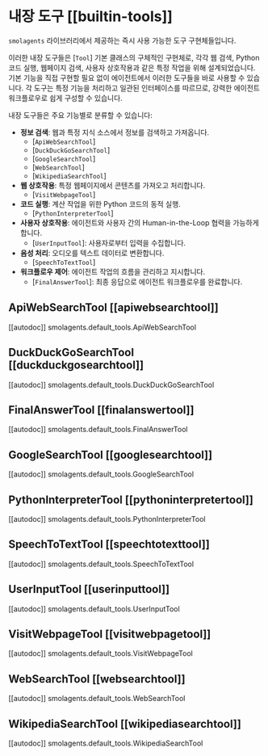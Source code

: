 # 내장 도구 [[builtin-tools]]

`smolagents` 라이브러리에서 제공하는 즉시 사용 가능한 도구 구현체들입니다.

이러한 내장 도구들은 [`Tool`] 기본 클래스의 구체적인 구현체로, 각각 웹 검색, Python 코드 실행, 웹페이지 검색, 사용자 상호작용과 같은 특정 작업을 위해 설계되었습니다.
기본 기능을 직접 구현할 필요 없이 에이전트에서 이러한 도구들을 바로 사용할 수 있습니다.
각 도구는 특정 기능을 처리하고 일관된 인터페이스를 따르므로, 강력한 에이전트 워크플로우로 쉽게 구성할 수 있습니다.

내장 도구들은 주요 기능별로 분류할 수 있습니다:
- **정보 검색**: 웹과 특정 지식 소스에서 정보를 검색하고 가져옵니다.
  - [`ApiWebSearchTool`]
  - [`DuckDuckGoSearchTool`]
  - [`GoogleSearchTool`]
  - [`WebSearchTool`]
  - [`WikipediaSearchTool`]
- **웹 상호작용**: 특정 웹페이지에서 콘텐츠를 가져오고 처리합니다.
  - [`VisitWebpageTool`]
- **코드 실행**: 계산 작업을 위한 Python 코드의 동적 실행.
  - [`PythonInterpreterTool`]
- **사용자 상호작용**: 에이전트와 사용자 간의 Human-in-the-Loop 협력을 가능하게 합니다.
  - [`UserInputTool`]: 사용자로부터 입력을 수집합니다.
- **음성 처리**: 오디오를 텍스트 데이터로 변환합니다.
  - [`SpeechToTextTool`]
- **워크플로우 제어**: 에이전트 작업의 흐름을 관리하고 지시합니다.
  - [`FinalAnswerTool`]: 최종 응답으로 에이전트 워크플로우를 완료합니다.

## ApiWebSearchTool [[apiwebsearchtool]]

[[autodoc]] smolagents.default_tools.ApiWebSearchTool

## DuckDuckGoSearchTool [[duckduckgosearchtool]]

[[autodoc]] smolagents.default_tools.DuckDuckGoSearchTool

## FinalAnswerTool [[finalanswertool]]

[[autodoc]] smolagents.default_tools.FinalAnswerTool

## GoogleSearchTool [[googlesearchtool]]

[[autodoc]] smolagents.default_tools.GoogleSearchTool

## PythonInterpreterTool [[pythoninterpretertool]]

[[autodoc]] smolagents.default_tools.PythonInterpreterTool

## SpeechToTextTool [[speechtotexttool]]

[[autodoc]] smolagents.default_tools.SpeechToTextTool

## UserInputTool [[userinputtool]]

[[autodoc]] smolagents.default_tools.UserInputTool

## VisitWebpageTool [[visitwebpagetool]]

[[autodoc]] smolagents.default_tools.VisitWebpageTool

## WebSearchTool [[websearchtool]]

[[autodoc]] smolagents.default_tools.WebSearchTool

## WikipediaSearchTool [[wikipediasearchtool]]

[[autodoc]] smolagents.default_tools.WikipediaSearchTool